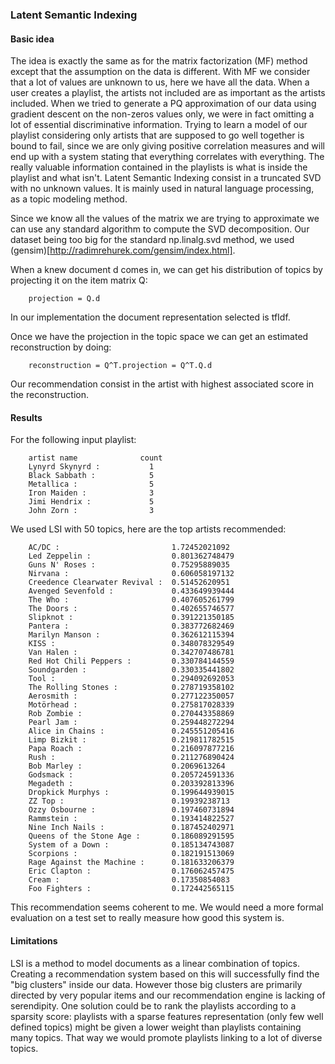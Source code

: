 ### Latent Semantic Indexing

#### Basic idea

The idea is exactly the same as for the matrix factorization (MF) method except that the assumption on the data is different. With MF we consider that a lot of values are unknown to us, here we have all the data. When a user creates a playlist, the artists not included are as important as the artists included. When we tried to generate a PQ approximation of our data using gradient descent on the non-zeros values only, we were in fact omitting a lot of essential discriminative information. Trying to learn a model of our playlist considering only artists that are supposed to go well together is bound to fail, since we are only giving positive correlation measures and will end up with a system stating that everything correlates with everything. The really valuable information contained in the playlists is what is inside the playlist and what isn't. Latent Semantic Indexing consist in a truncated SVD with no unknown values. It is mainly used in natural language processing, as a topic modeling method.

Since we know all the values of the matrix we are trying to approximate we can use any standard algorithm to compute the SVD decomposition. Our dataset being too big for the standard np.linalg.svd method, we used (gensim)[http://radimrehurek.com/gensim/index.html]. 

When a knew document d comes in, we can get his distribution of topics by projecting it on the item matrix Q:

		projection = Q.d

In our implementation the document representation selected is tfIdf.

Once we have the projection in the topic space we can get an estimated reconstruction by doing:

		reconstruction = Q^T.projection = Q^T.Q.d

Our recommendation consist in the artist with highest associated score in the reconstruction.

#### Results

For the following input playlist: 

		artist name              count
		Lynyrd Skynyrd :           1
		Black Sabbath :            5
		Metallica :                5
		Iron Maiden :              3
		Jimi Hendrix :             5
		John Zorn :                3

We used LSI with 50 topics, here are the top artists recommended:

		AC/DC :                         1.72452021092
		Led Zeppelin :                  0.801362748479
		Guns N' Roses :                 0.75295889035
		Nirvana :                       0.606058197132
		Creedence Clearwater Revival :  0.51452620951
		Avenged Sevenfold :             0.433649939444
		The Who :                       0.407605261799
		The Doors :                     0.402655746577
		Slipknot :                      0.391221350185
		Pantera :                       0.383772682469
		Marilyn Manson :                0.362612115394
		KISS :                          0.348078329549
		Van Halen :                     0.342707486781
		Red Hot Chili Peppers :         0.330784144559
		Soundgarden :                   0.330335441802
		Tool :                          0.294092692053
		The Rolling Stones :            0.278719358102
		Aerosmith :                     0.277122350057
		Motörhead :                     0.275817028339
		Rob Zombie :                    0.270443358869
		Pearl Jam :                     0.259448272294
		Alice in Chains :               0.245551205416
		Limp Bizkit :                   0.219811782515
		Papa Roach :                    0.216097877216
		Rush :                          0.211276890424
		Bob Marley :                    0.2069613264
		Godsmack :                      0.205724591336
		Megadeth :                      0.203392813396
		Dropkick Murphys :              0.199644939015
		ZZ Top :                        0.19939238713
		Ozzy Osbourne :                 0.197460731894
		Rammstein :                     0.193414822527
		Nine Inch Nails :               0.187452402971
		Queens of the Stone Age :       0.186089291595
		System of a Down :              0.185134743087
		Scorpions :                     0.182191513069
		Rage Against the Machine :      0.181633206379
		Eric Clapton :                  0.176062457475
		Cream :                         0.17350854083
		Foo Fighters :                  0.172442565115

This recommendation seems coherent to me. We would need a more formal evaluation on a test set to really measure how good this system is. 

#### Limitations

LSI is a method to model documents as a linear combination of topics. Creating a recommendation system based on this will successfully find the "big clusters" inside our data. However those big clusters are primarily directed by very popular items and our recommendation engine is lacking of serendipity. One solution could be to rank the playlists according to a sparsity score: playlists with a sparse features representation (only few well defined topics) might be given a lower weight than playlists containing many topics. That way we would promote playlists linking to a lot of diverse topics.

     

